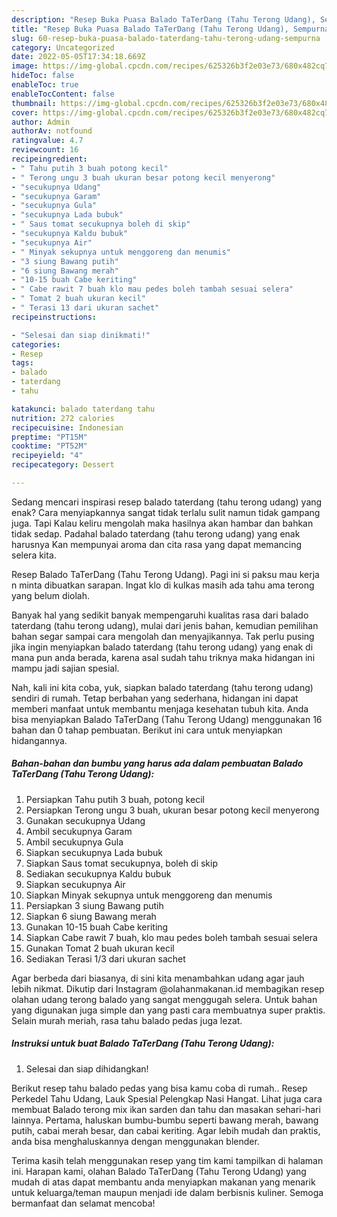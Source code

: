 ```yaml
---
description: "Resep Buka Puasa Balado TaTerDang (Tahu Terong Udang), Sempurna"
title: "Resep Buka Puasa Balado TaTerDang (Tahu Terong Udang), Sempurna"
slug: 60-resep-buka-puasa-balado-taterdang-tahu-terong-udang-sempurna
category: Uncategorized
date: 2022-05-05T17:34:18.669Z
image: https://img-global.cpcdn.com/recipes/625326b3f2e03e73/680x482cq70/balado-taterdang-tahu-terong-udang-foto-resep-utama.jpg
hideToc: false
enableToc: true
enableTocContent: false
thumbnail: https://img-global.cpcdn.com/recipes/625326b3f2e03e73/680x482cq70/balado-taterdang-tahu-terong-udang-foto-resep-utama.jpg
cover: https://img-global.cpcdn.com/recipes/625326b3f2e03e73/680x482cq70/balado-taterdang-tahu-terong-udang-foto-resep-utama.jpg
author: Admin
authorAv: notfound
ratingvalue: 4.7
reviewcount: 16
recipeingredient:
- " Tahu putih 3 buah potong kecil"
- " Terong ungu 3 buah ukuran besar potong kecil menyerong"
- "secukupnya Udang"
- "secukupnya Garam"
- "secukupnya Gula"
- "secukupnya Lada bubuk"
- " Saus tomat secukupnya boleh di skip"
- "secukupnya Kaldu bubuk"
- "secukupnya Air"
- " Minyak sekupnya untuk menggoreng dan menumis"
- "3 siung Bawang putih"
- "6 siung Bawang merah"
- "10-15 buah Cabe keriting"
- " Cabe rawit 7 buah klo mau pedes boleh tambah sesuai selera"
- " Tomat 2 buah ukuran kecil"
- " Terasi 13 dari ukuran sachet"
recipeinstructions:

- "Selesai dan siap dinikmati!"
categories:
- Resep
tags:
- balado
- taterdang
- tahu

katakunci: balado taterdang tahu 
nutrition: 272 calories
recipecuisine: Indonesian
preptime: "PT15M"
cooktime: "PT52M"
recipeyield: "4"
recipecategory: Dessert

---
```



Sedang mencari inspirasi resep balado taterdang (tahu terong udang) yang enak? Cara menyiapkannya sangat tidak terlalu sulit namun tidak gampang juga. Tapi Kalau keliru mengolah maka hasilnya akan hambar dan bahkan tidak sedap. Padahal balado taterdang (tahu terong udang) yang enak harusnya Kan mempunyai aroma dan cita rasa yang dapat memancing selera kita.


Resep Balado TaTerDang (Tahu Terong Udang). Pagi ini si paksu mau kerja n minta dibuatkan sarapan. Ingat klo di kulkas masih ada tahu ama terong yang belum diolah.

Banyak hal yang sedikit banyak mempengaruhi kualitas rasa dari balado taterdang (tahu terong udang), mulai dari jenis bahan, kemudian pemilihan bahan segar sampai cara mengolah dan menyajikannya. Tak perlu pusing jika ingin menyiapkan balado taterdang (tahu terong udang) yang enak di mana pun anda berada, karena asal sudah tahu triknya maka hidangan ini mampu jadi sajian spesial.


Nah, kali ini kita coba, yuk, siapkan balado taterdang (tahu terong udang) sendiri di rumah. Tetap berbahan yang sederhana, hidangan ini dapat memberi manfaat untuk membantu menjaga kesehatan tubuh kita. Anda bisa menyiapkan Balado TaTerDang (Tahu Terong Udang) menggunakan 16 bahan dan 0 tahap pembuatan. Berikut ini cara untuk menyiapkan hidangannya.

<!--inarticleads1-->

##### Bahan-bahan dan bumbu yang harus ada dalam pembuatan Balado TaTerDang (Tahu Terong Udang):

1. Persiapkan  Tahu putih 3 buah, potong kecil
1. Persiapkan  Terong ungu 3 buah, ukuran besar potong kecil menyerong
1. Gunakan secukupnya Udang
1. Ambil secukupnya Garam
1. Ambil secukupnya Gula
1. Siapkan secukupnya Lada bubuk
1. Siapkan  Saus tomat secukupnya, boleh di skip
1. Sediakan secukupnya Kaldu bubuk
1. Siapkan secukupnya Air
1. Siapkan  Minyak sekupnya untuk menggoreng dan menumis
1. Persiapkan 3 siung Bawang putih
1. Siapkan 6 siung Bawang merah
1. Gunakan 10-15 buah Cabe keriting
1. Siapkan  Cabe rawit 7 buah, klo mau pedes boleh tambah sesuai selera
1. Gunakan  Tomat 2 buah ukuran kecil
1. Sediakan  Terasi 1/3 dari ukuran sachet


Agar berbeda dari biasanya, di sini kita menambahkan udang agar jauh lebih nikmat. Dikutip dari Instagram @olahanmakanan.id membagikan resep olahan udang terong balado yang sangat menggugah selera. Untuk bahan yang digunakan juga simple dan yang pasti cara membuatnya super praktis. Selain murah meriah, rasa tahu balado pedas juga lezat. 

<!--inarticleads2-->

##### Instruksi untuk buat Balado TaTerDang (Tahu Terong Udang):


1. Selesai dan siap dihidangkan!

Berikut resep tahu balado pedas yang bisa kamu coba di rumah.. Resep Perkedel Tahu Udang, Lauk Spesial Pelengkap Nasi Hangat. Lihat juga cara membuat Balado terong mix ikan sarden dan tahu dan masakan sehari-hari lainnya. Pertama, haluskan bumbu-bumbu seperti bawang merah, bawang putih, cabai merah besar, dan cabai keriting. Agar lebih mudah dan praktis, anda bisa menghaluskannya dengan menggunakan blender. 

Terima kasih telah menggunakan resep yang tim kami tampilkan di halaman ini. Harapan kami, olahan Balado TaTerDang (Tahu Terong Udang) yang mudah di atas dapat membantu anda menyiapkan makanan yang menarik untuk keluarga/teman maupun menjadi ide dalam berbisnis kuliner. Semoga bermanfaat dan selamat mencoba!
